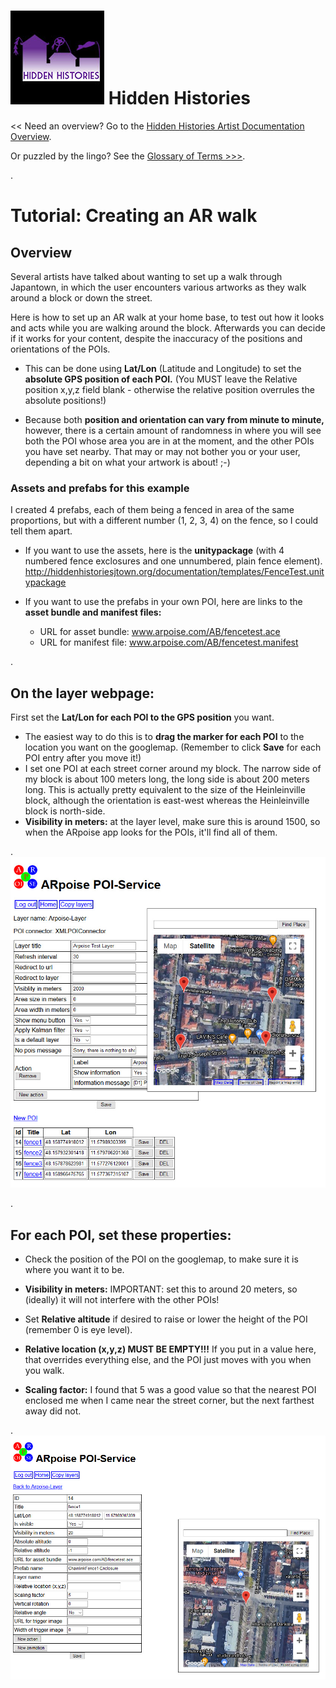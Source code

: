 
# ![Hidden Histories Logo](/images/hiddenhistories-logo.png) Hidden Histories 
<< Need an overview? Go to the [Hidden Histories Artist Documentation Overview](http://hiddenhistoriesjtown.org/documentation).

Or puzzled by the lingo? See the [Glossary of Terms >>>](https://github.com/Hidden-Histories/Public-Resources/blob/master/documentation/ARpoiseGlossary.md#-hidden-histories-artists).

.

# Tutorial: Creating an AR walk

## Overview

Several artists have talked about wanting to set up a walk through Japantown, in which the user encounters various artworks as they walk around a block or down the street.

Here is how to set up an AR walk at your home base, to test out how it looks and acts while you are walking around the block. Afterwards you can decide if it works for your content, despite the inaccuracy of the positions and orientations of the POIs.

- This can be done using **Lat/Lon** (Latitude and Longitude) to set the **absolute GPS position of each POI.** (You MUST leave the Relative position x,y,z field blank - otherwise the relative position overrules the absolute positions!)

- Because both **position and orientation can vary from minute to minute,** however, there is a certain amount of randomness in where you will see both the POI whose area you are in at the moment, and the other POIs you have set nearby. That may or may not bother you or your user, depending a bit on what your artwork is about! ;-)

### Assets and prefabs for this example
I created 4 prefabs, each of them being a fenced in area of the same proportions, but with a different number (1, 2, 3, 4) on the fence, so I could tell them apart.

- If you want to use the assets, here is the **unitypackage** (with 4 numbered fence exclosures and one unnumbered, plain fence element).
http://hiddenhistoriesjtown.org/documentation/templates/FenceTest.unitypackage

- If you want to use the prefabs in your own POI, here are links to the **asset bundle and manifest files:**
  - URL for asset bundle: www.arpoise.com/AB/fencetest.ace
  - URL for manifest file: www.arpoise.com/AB/fencetest.manifest

.

## On the layer webpage:

First set the **Lat/Lon for each POI to the GPS position** you want.
  - The easiest way to do this is to **drag the marker for each POI** to the location you want on the googlemap. (Remember to click **Save** for each POI entry after you move it!)
  - I set one POI at each street corner around my block. The narrow side of my block is about 100 meters long, the long side is about 200 meters long. This is actually pretty equivalent to the size of the Heinleinville block, although the orientation is east-west whereas the Heinleinville block is north-side.
  - **Visibility in meters:** at the layer level, make sure this is around 1500, so when the ARpoise app looks for the POIs, it'll find all of them.
  
.
![ARwalkExample_POIs-4Corners](images/ARwalkExample_POIs-4Corners.jpg)

.
## For each POI, set these properties:

  - Check the position of the POI on the googlemap, to make sure it is where you want it to be.
  
  - **Visibility in meters:** IMPORTANT: set this to around 20 meters, so (ideally) it will not interfere with the other POIs!
  
  - Set **Relative altitude** if desired to raise or lower the height of the POI (remember 0 is eye level).

  - **Relative location (x,y,z) MUST BE EMPTY!!!** If you put in a value here, that overrides everything else, and the POI just moves with you when you walk.
  
  - **Scaling factor:** I found that 5 was a good value so that the nearest POI enclosed me when I came near the street corner, but the next farthest away did not.

.
![ARwalkExample_POIs-4Corners](images/ARwalkExample_POIproperties.jpg)
